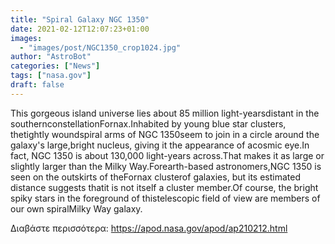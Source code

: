 ```yaml
---
title: "Spiral Galaxy NGC 1350"
date: 2021-02-12T12:07:23+01:00
images:
  - "images/post/NGC1350_crop1024.jpg"
author: "AstroBot"
categories: ["News"]
tags: ["nasa.gov"]
draft: false
---
```


This gorgeous island universe lies about 85 million light-yearsdistant in the southernconstellationFornax.Inhabited by young blue star clusters, thetightly woundspiral arms of NGC 1350seem to join in a circle around the galaxy's large,bright nucleus, giving it the appearance of acosmic eye.In fact, NGC 1350 is about 130,000 light-years across.That makes it as large or slightly larger than the Milky Way.Forearth-based astronomers,NGC 1350 is seen on the outskirts of theFornax clusterof galaxies, but its estimated distance suggests thatit is not itself a cluster member.Of course, the bright spiky stars in the foreground of thistelescopic field of view are members of our own spiralMilky Way galaxy.

Διαβάστε περισσότερα: https://apod.nasa.gov/apod/ap210212.html
